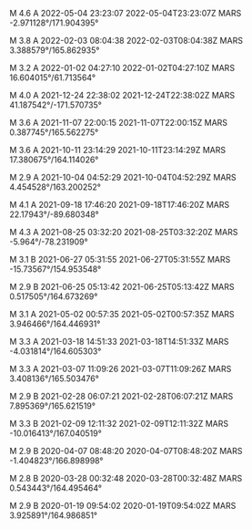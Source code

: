 M 4.6 A 2022-05-04 23:23:07
2022-05-04T23:23:07Z MARS -2.971128°/171.904395°

M 3.8 A 2022-02-03 08:04:38
2022-02-03T08:04:38Z MARS 3.388579°/165.862935°

M 3.2 A 2022-01-02 04:27:10 
2022-01-02T04:27:10Z MARS 16.604015°/61.713564°

M 4.0 A 2021-12-24 22:38:02 
2021-12-24T22:38:02Z MARS 41.187542°/-171.570735°
 
M 3.6 A 2021-11-07 22:00:15 
2021-11-07T22:00:15Z MARS 0.387745°/165.562275°

M 3.6 A 2021-10-11 23:14:29 
2021-10-11T23:14:29Z MARS 17.380675°/164.114026°

M 2.9 A 2021-10-04 04:52:29 
2021-10-04T04:52:29Z MARS 4.454528°/163.200252°

M 4.1 A 2021-09-18 17:46:20 
2021-09-18T17:46:20Z MARS 22.17943°/-89.680348°

M 4.3 A 2021-08-25 03:32:20 
2021-08-25T03:32:20Z MARS -5.964°/-78.231909°

M 3.1 B 2021-06-27 05:31:55 
2021-06-27T05:31:55Z MARS -15.73567°/154.953548°

M 2.9 B 2021-06-25 05:13:42 
2021-06-25T05:13:42Z MARS 0.517505°/164.673269°

M 3.1 A 2021-05-02 00:57:35 
2021-05-02T00:57:35Z MARS 3.946466°/164.446931°

M 3.3 A 2021-03-18 14:51:33 
2021-03-18T14:51:33Z MARS -4.031814°/164.605303°

M 3.3 A 2021-03-07 11:09:26 
2021-03-07T11:09:26Z MARS 3.408136°/165.503476°

M 2.9 B 2021-02-28 06:07:21 
2021-02-28T06:07:21Z MARS 7.895369°/165.621519°

M 3.3 B 2021-02-09 12:11:32 
2021-02-09T12:11:32Z MARS -10.016413°/167.040519°

M 2.9 B 2020-04-07 08:48:20 
2020-04-07T08:48:20Z MARS -1.404823°/166.898998°

M 2.8 B 2020-03-28 00:32:48 
2020-03-28T00:32:48Z MARS 0.543443°/164.495464°

M 2.9 B 2020-01-19 09:54:02 
2020-01-19T09:54:02Z MARS 3.925891°/164.986851°
